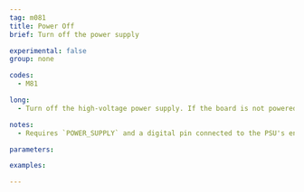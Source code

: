```yaml
---
tag: m081
title: Power Off
brief: Turn off the power supply

experimental: false
group: none

codes:
  - M81

long:
  - Turn off the high-voltage power supply. If the board is not powered from another source, this may also shut down the electronics.

notes:
  - Requires `POWER_SUPPLY` and a digital pin connected to the PSU's enable pin.

parameters:

examples:

---
```



